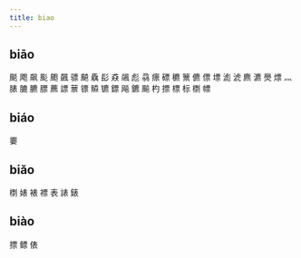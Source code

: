 ```yaml
---
title: biao
---
```


## biāo
颷
飑
飙
颩
颮
飆
骠
飇
驫
髟
猋
飊
彪
骉
瘭
磦
穮
篻
儦
僄
墂
滮
淲
麃
瀌
爂
熛
灬
脿
膔
臕
膘
藨
謤
蔈
镖
贆
镳
鏢
飚
鑣
飈
杓
摽
標
标
檦
幖
## biáo
嫑
## biǎo
檦
婊
裱
褾
表
諘
錶
## biào
摽
鳔
俵
